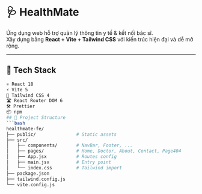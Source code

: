 # 🩺 HealthMate

Ứng dụng web hỗ trợ quản lý thông tin y tế & kết nối bác sĩ.  
Xây dựng bằng **React + Vite + Tailwind CSS** với kiến trúc hiện đại và dễ mở rộng.

---

## 🚀 Tech Stack
```bash
⚛️ React 18
⚡ Vite 5
🎨 Tailwind CSS 4
🛣 React Router DOM 6
🛠 Prettier
📦 npm
## 📂 Project Structure
```bash
healthmate-fe/
├── public/               # Static assets
├── src/
│   ├── components/       # NavBar, Footer, ...
│   ├── pages/            # Home, Doctor, About, Contact, Page404
│   ├── App.jsx           # Routes config
│   ├── main.jsx          # Entry point
│   └── index.css         # Tailwind import
├── package.json
├── tailwind.config.js
└── vite.config.js
